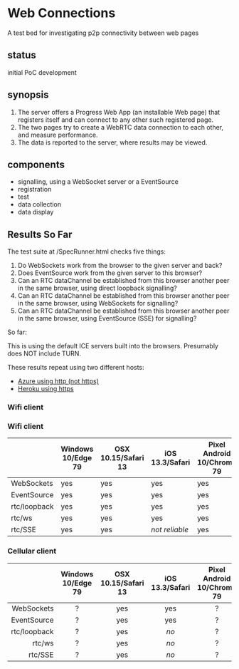 # Web Connections

A test bed for investigating p2p connectivity between web pages

## status

initial PoC development

## synopsis

1. The server offers a Progress Web App (an installable Web page) that registers itself and can connect to any other such registered page.
2. The two pages try to create a WebRTC data connection to each other, and measure performance.
3. The data is reported to the server, where results may be viewed.

## components

- signalling, using a WebSocket server or a EventSource
- registration
- test
- data collection
- data display

## Results So Far

The test suite at /SpecRunner.html checks five things:
1. Do WebSockets work from the browser to the given server and back?
2. Does EventSource work from the given server to this browser?
3. Can an RTC dataChannel be established from this browser another peer in the same browser, using direct loopback signalling?
4. Can an RTC dataChannel be established from this browser another peer in the same browser, using WebSockets for signalling?
5. Can an RTC dataChannel be established from this browser another peer in the same browser, using EventSource (SSE) for signalling?

So far:

This is using the default ICE servers built into the browsers. Presumably does NOT include TURN.

These results repeat using two different hosts:
- [Azure using http (not https)](http://52.183.27.25:8443/SpecRunner.html)
- [Heroku using https](https://intense-savannah-20051.herokuapp.com/SpecRunner.html)

### Wifi client


### Wifi client

|            | Windows 10/Edge 79 | OSX 10.15/Safari 13 | iOS 13.3/Safari | Pixel Android 10/Chrome 79|
|------------|--------------------|---------------------|-----------------|---------------------------|
|WebSockets  |yes                 |yes                  |yes              |yes                        |
|EventSource |yes                 |yes                  |yes              |yes                        |
|rtc/loopback|yes                 |yes                  |yes              |yes                        |
|rtc/ws      |yes                 |yes                  |yes              |yes                        |
|rtc/SSE     |yes                 |yes                  |_not reliable_   |yes                        |

### Cellular client

|            | Windows 10/Edge 79 | OSX 10.15/Safari 13 | iOS 13.3/Safari | Pixel Android 10/Chrome 79|
|-----------:|:------------------:|:-------------------:|:---------------:|:-------------------------:|
|WebSockets  |?                   |yes                  |yes              |?                          |
|EventSource |?                   |yes                  |yes              |?                          |
|rtc/loopback|?                   |yes                  |*no*             |?                          |
|rtc/ws      |?                   |yes                  |*no*             |?                          |
|rtc/SSE     |?                   |yes                  |*no*             |?                          |

